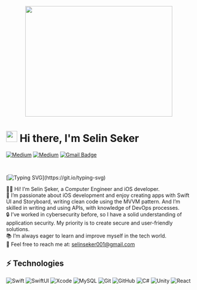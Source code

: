 <div align="center">
  <img src="https://i.giphy.com/media/v1.Y2lkPTc5MGI3NjExbW92bjNpcXJtNjRva20wdW1ncGd4M2NqYTFyeDE4Y21rM244dDlseCZlcD12MV9pbnRlcm5hbF9naWZfYnlfaWQmY3Q9Zw/hpXdHPfFI5wTABdDx9/giphy.gif" width="400" height="300"/>
</div>

# <img src="https://raw.githubusercontent.com/iampavangandhi/iampavangandhi/master/gifs/Hi.gif" width="30px"> Hi there, I'm Selin Seker

[![Medium](https://img.shields.io/badge/Twitter-black?style=for-the-badge&logo=medium&logoColor=white&link=https://twitter.com/manuchim_ix)](https://twitter.com/yahabibikedi)
[![Medium](https://img.shields.io/badge/Medium-black?style=for-the-badge&logo=medium&logoColor=white&link=https://medium.com/@manuchimoliver779)](https://medium.com/@selin_seker)
[![Gmail Badge](https://img.shields.io/badge/-manuchimoliver779@gmail.com-c14438?style=flat-square&logo=Gmail&logoColor=white&link=mailto:manuchimoliver779@gmail.com)](mailto:selinseker001@gmail.com)

<br />

[![Typing SVG](https://readme-typing-svg.herokuapp.com?font=Raleway&color=white&size=36&width=800&duration=6969&lines=I'm+a+iOS+Developer!;DevOps+Engineer;Open-source+contributor;Based+in+Lagos,+Nigeria;)](https://git.io/typing-svg)

:woman_technologist: Hi! I’m Selin Şeker, a Computer Engineer and iOS developer.</br>
:iphone: I’m passionate about iOS development and enjoy creating apps with Swift UI and Storyboard, writing clean code using the MVVM pattern. And I’m skilled in writing and using APIs, with knowledge of DevOps processes.</br>
:lock: I’ve worked in cybersecurity before, so I have a solid understanding of application security. My priority is to create secure and user-friendly solutions.</br>
:books: I’m always eager to learn and improve myself in the tech world.</br>
:envelope_with_arrow: Feel free to reach me at: <a href="mailto:selinseker001@gmail.com">selinseker001@gmail.com</a>


## ⚡ Technologies


![Swift](https://img.shields.io/badge/swift-F54A2A?style=for-the-badge&logo=swift&logoColor=white)
![SwiftUI](https://img.shields.io/badge/-SwiftUI-blue?style=flat-square&logo=swift)
![Xcode](https://img.shields.io/badge/Xcode-007ACC?style=for-the-badge&logo=Xcode&logoColor=white)
![MySQL](https://img.shields.io/badge/-MySQL-black?style=flat-square&logo=mysql)
![Git](https://img.shields.io/badge/-Git-black?style=flat-square&logo=git)
![GitHub](https://img.shields.io/badge/-GitHub-181717?style=flat-square&logo=github)
![C#](https://img.shields.io/badge/-C%23-239120?style=flat-square&logo=csharp)
![Unity](https://img.shields.io/badge/-Unity-black?style=flat-square&logo=unity)
![React](https://img.shields.io/badge/-React-black?style=flat-square&logo=react)

